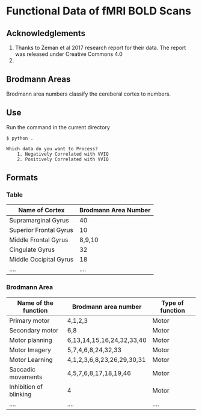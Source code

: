 # Functional Data of fMRI BOLD Scans

## Acknowledglements

1. Thanks to Zeman et al 2017 research report for their data. The report was released under Creative Commons 4.0
2.

## Brodmann Areas

Brodmann area numbers classify the cereberal cortex to numbers.

## Use

Run the command in the current directory

```console
$ python .

Which data do you want to Process?
	1. Negatively Correlated with VVIQ
	2. Positively Correlated with VVIQ
```

## Formats

### Table

| Name of Cortex         | Brodmann Area Number |
| ---------------------- | -------------------- |
| Supramarginal Gyrus    | 40                   |
| Superior Frontal Gyrus | 10                   |
| Middle Frontal Gyrus   | 8,9,10               |
| Cingulate Gyrus        | 32                   |
| Middle Occipital Gyrus | 18                   |
| ....                   | ....                 |

### Brodmann Area

| Name of the function   | Brodmann area number       | Type of function  |
| ---------------------- | -------------------------- | ----------------- |
| Primary motor          | 4,1,2,3                    | Motor             |
| Secondary motor        | 6,8                        | Motor             |
| Motor planning         | 6,13,14,15,16,24,32,33,40  | Motor             |
| Motor Imagery          | 5,7,4,6,8,24,32,33         | Motor             |
| Motor Learning         | 4,1,2,3,6,8,23,26,29,30,31 | Motor             |
| Saccadic movements     | 4,5,7,6,8,17,18,19,46      | Motor             |
| Inhibition of blinking | 4                          | Motor             |
| ....                   | ....                       | ....              |
